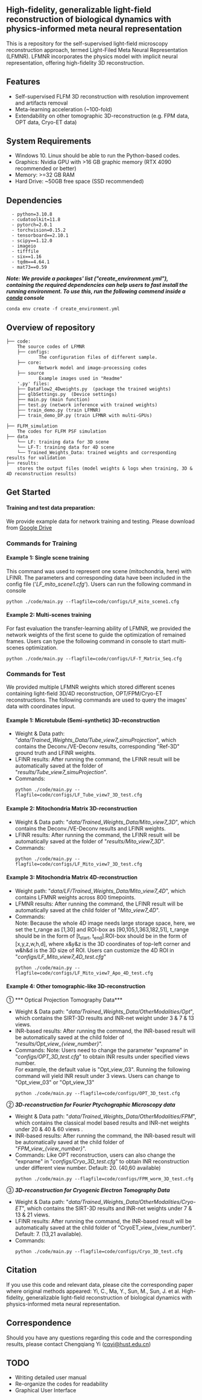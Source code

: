 

## High-fidelity, generalizable light-field reconstruction of biological dynamics with physics-informed meta neural representation


This is a repository for the self-supervised light-field microscopy reconstruction approach, termed Light-Filed Meta Neural Representation (LFMNR).
LFMNR incorporates the physics model with implicit neural representation, offering high-fidelity 3D reconstruction.

## Features 
* Self-supervised FLFM 3D reconstruction with resolution improvement and artifacts removal
* Meta-learning acceleration (~100-fold)
* Extendability on other tomographic 3D-reconstruction (e.g. FPM data, OPT data, Cryo-ET data)

## System Requirements
- Windows 10. Linux should be able to run the Python-based codes.
- Graphics: Nvidia GPU with >16 GB graphic memory (RTX 4090 recommended or better)
- Memory: >=32 GB RAM 
- Hard Drive: ~50GB free space (SSD recommended)

## Dependencies
```
  - python=3.10.8
  - cudatoolkit=11.8
  - pytorch=2.0.1
  - torchvision=0.15.2
  - tensorboard==2.10.1
  - scipy==1.12.0
  - imageio
  - tifffile
  - six==1.16
  - tqdm==4.64.1
  - mat73==0.59
```

***Note: We provide a packages' list ("create_environment.yml"), containing the required dependencies can help users to fast install the running environment.
To use this, run the following commend inside a [conda](https://docs.conda.io/en/latest/) console***
  ```
  conda env create -f create_environment.yml
  ```

## Overview of repository
```
├── code:
    The source codes of LFMNR 
    ├── configs:
            The configuration files of different sample.
    ├── core: 
            Network model and image-processing codes
    ├── source 
            Example images used in "Readme"
    '.py' files:
    ├── DataFlow2_4Dweights.py  (package the trained weights)
    ├── glbSettings.py  (Device settings)
    ├── main.py (main function)
    ├── test.py (network inference with trained weights)
    ├── train_demo.py (train LFMNR)
    ├── train_demo_DP.py (train LFMNR with multi-GPUs)
    
├── FLFM_simulation
    The codes for FLFM PSF simulation
├── data
    └── LF: training data for 3D scene
    └── LF-T: training data for 4D scene
    └── Trained_Weights_Data: trained weights and corresponding results for validation
├── results: 
    stores the output files (model weights & logs when training, 3D & 4D reconstruction results)
```

## Get Started 
#### Training and test data preparation: ####
We provide example data for network training and testing. Please download from [Google Drive](https://drive.google.com/drive/folders/1mcP4AzC2waJfwcpjPuQ1vObnjq_mm9aq?usp=sharing)

### Commands for Training

#### Example 1: Single scene training
This command was used to represent one scene (mitochondria, here) with LFINR. The parameters and corresponding data have been included in the config file ('*LF_mito_scene1.cfg*').
 Users can run the following command in console
  ```
  python ./code/main.py --flagfile=code/configs/LF_mito_scene1.cfg
  ```
  #### Example 2: Multi-scenes training
  For fast evaluation the transfer-learning ability of LFMNR, we provided the network weights of the first scene to guide the optimization of remained frames. Users can type the following command in console to start multi-scenes optimization. 
  ```
  python ./code/main.py --flagfile=code/configs/LF-T_Matrix_Seq.cfg
  ```

### Commands for Test
We provided multiple LFMNR weights which stored different scenes containing light-field 3D/4D reconstruction, OPT/FPM/Cryo-ET reconstructions. The following commands are used to
query the images' data with coordinates input.

#### Example 1: Microtubule (Semi-synthetic) 3D-reconstruction 
* Weight & Data path: "*data/Trained_Weights_Data/Tube_view7_simuProjection*", which contains the Deconv./VE-Deconv results, corresponding "Ref-3D" ground truth and LFINR weights.
* LFINR results: After running the command, the LFINR result will be automatically saved at the folder of "*results/Tube_view7_simuProjection*". 
* Commands:
  ```
  python ./code/main.py --flagfile=code/configs/LF_Tube_view7_3D_test.cfg
  ```
#### Example 2: Mitochondria Matrix 3D-reconstruction 
* Weight & Data path: "*data/Trained_Weights_Data/Mito_view7_3D*", which contains the Deconv./VE-Deconv results and LFINR weights. 
* LFINR results: After running the command, the LFINR result will be automatically saved at the folder of "*results/Mito_view7_3D*". 
* Commands:
  ```
  python ./code/main.py --flagfile=code/configs/LF_Mito_view7_3D_test.cfg
  ```

#### Example 3: Mitochondria Matrix 4D-reconstruction 
* Weight path: "*data/LF/Trained_Weights_Data/Mito_view7_4D*", which contains LFMNR weights across 800 timepoints.
* LFMNR results: After running the command, the LFINR result will be automatically saved at the child folder of "*Mito_view7_4D*". 
* Commands:\
  Note: Because the whole 4D image needs large storage space, here, we set the t_range as [1,30] and ROI-box as [90,105,1,363,182,51],
  t_range should be in the form of \[t<sub>start</sub>, t<sub>end</sub>].ROI-box should be in the form of [x,y,z,w,h,d], where x&y&z is
  the 3D coordinates of top-left corner and w&h&d is the 3D size of ROI. Users can customize the 4D ROI in "*configs/LF_Mito_view7_4D_test.cfg*"
  ```
  python ./code/main.py --flagfile=code/configs/LF_Mito_view7_Apo_4D_test.cfg
  ```

#### Example 4: Other tomographic-like 3D-reconstruction
① *** Optical Projection Tomography Data*** 
* Weight & Data path: "*data/Trained_Weights_Data/OtherModalities/Opt*", which contains the SIRT-3D results and INR-net weight under 3 & 7 & 13 views.
* INR-based results: After running the command, the INR-based result will be automatically saved at the child folder of "*results/Opt_view_{view_number}*". 
* Commands:
  Note: Users need to change the parameter "expname" in "*configs/OPT_3D_test.cfg*" to obtain INR results under specified views number.\
  For example, the default value is "Opt_view_03". Running the following command will yield INR result under 3 views. Users can change to "Opt_view_03" or "Opt_view_13"
  ```
  python ./code/main.py --flagfile=code/configs/OPT_3D_test.cfg
  ```
  
② ***3D-reconstruction for Fourier Ptychographic Microscopy data*** 
* Weight & Data path: "*data/Trained_Weights_Data/OtherModalities/FPM*", which contains the classical model based results 
  and INR-net weights under 20 & 40 & 60 views .
* INR-based results: After running the command, the INR-based result will be automatically saved at the child folder of "*FPM_view_{view_number}*". 
* Commands:
 Like OPT reconstruction, users can also change the "expname" in "*configs/Cryo_3D_test.cfg*" to obtain INR reconstruction under different view number. Default: 20. (40,60 available)
  ```
  python ./code/main.py --flagfile=code/configs/FPM_worm_3D_test.cfg
  ```

③ ***3D-reconstruction for Cryogenic Electron Tomography Data*** 
* Weight & Data path: "*data/Trained_Weights_Data/OtherModalities/Cryo-ET*", which contains the SIRT-3D results and INR-net weights under 7 & 13 & 21 views.
* LFINR results: After running the command, the INR-based result will be automatically saved at the child folder of "CryoET_view_{view_number}". Default: 7. (13,21 available). 
* Commands:
  ```
  python ./code/main.py --flagfile=code/configs/Cryo_3D_test.cfg
  ```

## Citation
If you use this code and relevant data, please cite the corresponding paper where original methods appeared:
Yi, C., Ma, Y., Sun, M., Sun, J.  et al. High-fidelity, generalizable light-field reconstruction of biological dynamics with physics-informed meta neural representation. 

## Correspondence
Should you have any questions regarding this code and the corresponding results, please contact Chengqiang Yi (cqyi@hust.edu.cn)

## TODO
* Writing detailed user manual
* Re-organize the codes for readability
* Graphical User Interface

